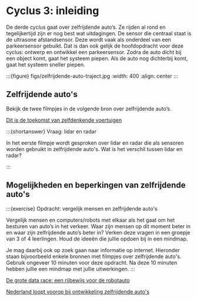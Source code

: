 # Cyclus 3: inleiding

De derde cyclus gaat over zelfrijdende auto’s. Ze rijden al rond en tegelijkertijd zijn er nog best wat uitdagingen. De sensor die centraal staat is de ultrasone afstandsensor. Deze wordt vaak als onderdeel van een parkeersensor gebuikt. Dat is dan ook gelijk de hoofdopdracht voor deze cyclus: ontwerp en ontwikkel een parkeersensor. Zodra de auto dicht bij een object komt, gaat het systeem piepen. Als de auto nog dichterbij komt, gaat het systeem sneller piepen.

:::{figure} figs/zelfrijdende-auto-traject.jpg
:width: 400
:align: center
:::

## Zelfrijdende auto's

Bekijk de twee filmpjes in de volgende bron over zelfrijdende auto’s.

[Dit is de toekomst van zelfdenkende voertuigen](https://nos.nl/nieuwsuur/artikel/2236976-dit-is-de-toekomst-van-zelfdenkende-voertuigen)

:::{shortanswer} Vraag: lidar en radar

In het eerste filmpje wordt gesproken over lidar en radar die als sensoren worden gebruikt in zelfrijdende auto's. Wat is het verschil tussen lidar en radar?

:::

## Mogelijkheden en beperkingen van zelfrijdende auto's

:::{exercise} Opdracht: vergelijk mensen en zelfrijdende auto's

Vergelijk mensen en computers/robots met elkaar als het gaat om het besturen van auto’s in het verkeer. Waar zijn mensen op dit moment beter in en waar zijn zelfrijdende auto’s beter in? Verken deze vragen in een groepje van 3 of 4 leerlingen. Houd de ideeën die jullie opdoen bij in een mindmap.

Je mag daarbij ook op zoek gaan naar informatie op internet. Hieronder staan bijvoorbeeld enkele bronnen met filmpjes over zelfrijdende auto's. Gebruik ongeveer 10 minuten voor deze opdracht. Na deze 10 minuten hebben jullie een mindmap met jullie uitwerkingen.
:::
 

[De grote data race: een rijbewijs voor de robotauto](https://www.nrc.nl/nieuws/2017/09/01/waardoor-de-zelfrijdende-auto-zakt-voor-zijn-rijexamen-12777304-a1571900)

[Nederland loopt voorop bij ontwikkeling zelfrijdende auto's](https://nos.nl/artikel/2192878-nederland-loopt-voorop-bij-ontwikkeling-zelfrijdende-auto-s.html)
